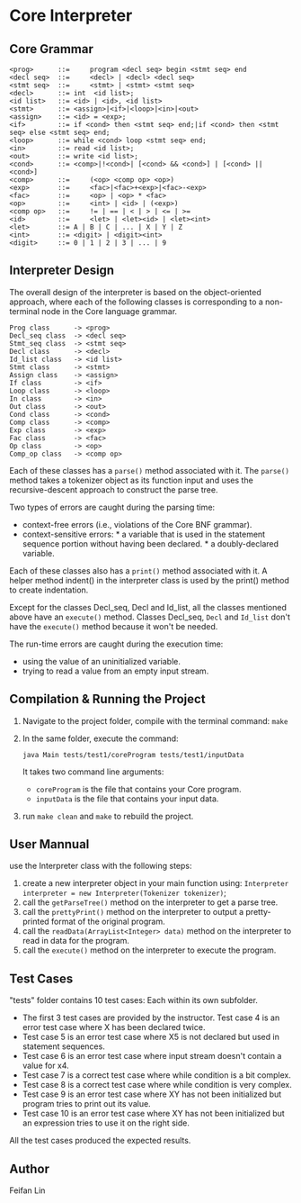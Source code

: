 # Core Interpreter

## Core Grammar

	<prog>		::=     program <decl seq> begin <stmt seq> end 
	<decl seq>	::= 	<decl> | <decl> <decl seq>          
	<stmt seq>	::= 	<stmt> | <stmt> <stmt seq>
	<decl>		::=	int  <id list>;
	<id list>	::=	<id> | <id>, <id list>
	<stmt>		::=	<assign>|<if>|<loop>|<in>|<out>
	<assign>	::=	<id> = <exp>;
	<if>		::=	if <cond> then <stmt seq> end;|if <cond> then <stmt seq> else <stmt seq> end;
	<loop>		::=	while <cond> loop <stmt seq> end;
	<in>		::=	read <id list>;
	<out>		::=	write <id list>;
	<cond>		::=	<comp>|!<cond>| [<cond> && <cond>] | [<cond> || <cond>]
	<comp>		::= 	(<op> <comp op> <op>)	
	<exp>		::= 	<fac>|<fac>+<exp>|<fac>-<exp>
	<fac>		::= 	<op> | <op> * <fac>		
	<op>		::= 	<int> | <id> | (<exp>)	
	<comp op> 	::= 	!= | == | < | > | <= | >= 
	<id>		::= 	<let> | <let><id> | <let><int>
	<let>		::=	A | B | C | ... | X | Y | Z
	<int>		::=	<digit> | <digit><int>
	<digit>		::=	0 | 1 | 2 | 3 | ... | 9


## Interpreter Design
The overall design of the interpreter is based on the object-oriented approach, where each of the following classes is corresponding to a non-terminal node in the Core language grammar.

	Prog class      -> <prog>
	Decl_seq class  -> <decl seq>
	Stmt_seq class  -> <stmt seq>
	Decl class      -> <decl>
	Id_list class   -> <id list>
	Stmt class      -> <stmt>
	Assign class    -> <assign>
	If class        -> <if>
	Loop class      -> <loop>
	In class        -> <in>
	Out class       -> <out>
	Cond class      -> <cond>
	Comp class      -> <comp>
	Exp class       -> <exp>
	Fac class       -> <fac>
	Op class        -> <op>
	Comp_op class   -> <comp op>
	
Each of these classes has a `parse()` method associated with it. The `parse()` method takes a tokenizer object
as its function input and uses the recursive-descent approach to construct the parse tree.

Two types of errors are caught during the parsing time:

- context-free errors (i.e., violations of the Core BNF grammar).
-  context-sensitive errors:
	   * a variable that is used in the statement sequence portion without having been declared.
	   * a doubly-declared variable.

Each of these classes also has a `print()` method associated with it. A helper method indent() in the interpreter
class is used by the print() method to create indentation.

Except for the classes Decl_seq, Decl and Id_list, all the classes mentioned above have an `execute()` method.
Classes Decl_seq, `Decl` and `Id_list` don't have the `execute()` method because it won't be needed.

The run-time errors are caught during the execution time:

- using the value of an uninitialized variable.
- trying to read a value from an empty input stream.


## Compilation & Running the Project
1. Navigate to the project folder, compile with the terminal command: `make`

2. In the same folder, execute the command: 
	
	`java Main tests/test1/coreProgram tests/test1/inputData`
	
	It takes two command line arguments:
	- `coreProgram` is the file that contains your Core program.
	- `inputData` is the file that contains your input data.

3. run `make clean` and `make` to rebuild the project.

## User Mannual
use the Interpreter class with the following steps:

1. create a new interpreter object in your main function using: `Interpreter interpreter = new Interpreter(Tokenizer tokenizer)`;
2. call the `getParseTree()` method on the interpreter to get a parse tree.
3. call the `prettyPrint()` method on the interpreter to output a pretty-printed format of the original program.
4. call the `readData(ArrayList<Integer> data)` method on the interpreter to read in data for the program.
5. call the `execute()` method on the interpreter to execute the program.

## Test Cases
"tests" folder contains 10 test cases: Each within its own subfolder.

- The first 3 test cases are provided by the instructor.
Test case 4 is an error test case where X has been declared twice.
- Test case 5 is an error test case where X5 is not declared but used in statement sequences.
- Test case 6 is an error test case where input stream doesn't contain a value for x4.
- Test case 7 is a correct test case where while condition is a bit complex.
- Test case 8 is a correct test case where while condition is very complex.
- Test case 9 is an error test case where XY has not been initialized but program tries to print out its value.
- Test case 10 is an error test case where XY has not been initialized but an expression tries to use it on the right side.

All the test cases produced the expected results.



## Author
Feifan Lin



